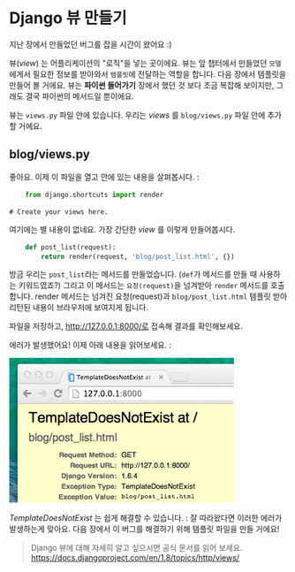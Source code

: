 # Django 뷰 만들기

지난 장에서 만들었던 버그를 잡을 시간이 왔어요 :)

뷰(*view*) 는 어플리케이션의 "로직"을 넣는 곳이에요. 뷰는 앞 챕터에서 만들었던 `모델`에게서 필요한 정보를 받아와서 `템플릿`에 전달하는 역할을 합니다. 다음 장에서 템플릿을 만들어 볼 거에요. 뷰는 **파이썬 들어가기** 장에서 했던 것 보다 조금 복잡해 보이지만, 그래도 결국 파이썬의 메서드일 뿐이에요.

뷰는 `views.py` 파일 안에 있습니다. 우리는 *views* 를 `blog/views.py` 파일 안에 추가할 거에요.

## blog/views.py

좋아요. 이제 이 파일을 열고 안에 있는 내용을 살펴봅시다. :

```python
    from django.shortcuts import render
```
    # Create your views here.


여기에는 별 내용이 없네요. 가장 간단한 *view* 를 이렇게 만들어봅시다.

```python
    def post_list(request):
        return render(request, 'blog/post_list.html', {})
```

방금 우리는 `post_list`라는 메서드를 만들었습니다. (`def`가 메서드를 만들 때 사용하는 키워드였죠?) 그리고 이 메서드는 `요청(request)`을 넘겨받아 `render` 메서드를 호출합니다. render 메서드는 넘겨진 요청(request)과 `blog/post_list.html` 템플릿 받아 리턴된 내용이 브라우저에 보여지게 됩니다.

파일을 저장하고, http://127.0.0.1:8000/로 접속해 결과를 확인해보세요.

에러가 발생했어요! 이제 아래 내용을 읽어보세요. :

![오류][1]

 [1]: images/error.png

*TemplateDoesNotExist* 는 쉽게 해결할 수 있습니다. : 잘 따라왔다면 이러한 에러가 발생하는게 맞아요. 다음 장에서 이 버그를 해결하기 위해 템플릿 파일을 만들 거에요!

> Django 뷰에 대해 자세히 알고 싶으시면 공식 문서를 읽어 보세요. https://docs.djangoproject.com/en/1.8/topics/http/views/
